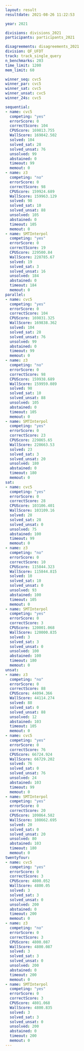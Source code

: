 ```yaml
---
layout: result
resultdate: 2021-08-26 11:22:53

year: 2021

divisions: divisions_2021
participants: participants_2021

disagreements: disagreements_2021
division: QF_UFDT
track: track_single_query
n_benchmarks: 203
time_limit: 1200
mem_limit: 60

winner_seq: cvc5
winner_par: cvc5
winner_sat: cvc5
winner_unsat: cvc5
winner_24s: cvc5

sequential:
- name: cvc5
  competing: "yes"
  errorScore: 0
  correctScore: 104
  CPUScore: 169813.755
  WallScore: 169842.502
  solved: 104
  solved_sat: 28
  solved_unsat: 76
  unsolved: 99
  abstained: 0
  timeout: 99
  memout: 0
- name: z3
  competing: "no"
  errorScore: 0
  correctScore: 98
  CPUScore: 159924.689
  WallScore: 159963.129
  solved: 98
  solved_sat: 10
  solved_unsat: 88
  unsolved: 105
  abstained: 0
  timeout: 105
  memout: 0
- name: SMTInterpol
  competing: "yes"
  errorScore: 0
  correctScore: 19
  CPUScore: 229500.84
  WallScore: 228785.67
  solved: 19
  solved_sat: 3
  solved_unsat: 16
  unsolved: 184
  abstained: 0
  timeout: 184
  memout: 0
parallel:
- name: cvc5
  competing: "yes"
  errorScore: 0
  correctScore: 104
  CPUScore: 169831.325
  WallScore: 169838.362
  solved: 104
  solved_sat: 28
  solved_unsat: 76
  unsolved: 99
  abstained: 0
  timeout: 99
  memout: 0
- name: z3
  competing: "no"
  errorScore: 0
  correctScore: 98
  CPUScore: 159938.689
  WallScore: 159959.089
  solved: 98
  solved_sat: 10
  solved_unsat: 88
  unsolved: 105
  abstained: 0
  timeout: 105
  memout: 0
- name: SMTInterpol
  competing: "yes"
  errorScore: 0
  correctScore: 23
  CPUScore: 229865.65
  WallScore: 228663.53
  solved: 23
  solved_sat: 3
  solved_unsat: 20
  unsolved: 180
  abstained: 0
  timeout: 180
  memout: 0
sat:
- name: cvc5
  competing: "yes"
  errorScore: 0
  correctScore: 28
  CPUScore: 103106.401
  WallScore: 103109.16
  solved: 28
  solved_sat: 28
  solved_unsat: 0
  unsolved: 75
  abstained: 100
  timeout: 99
  memout: 0
- name: z3
  competing: "no"
  errorScore: 0
  correctScore: 10
  CPUScore: 115844.323
  WallScore: 115844.815
  solved: 10
  solved_sat: 10
  solved_unsat: 0
  unsolved: 93
  abstained: 100
  timeout: 105
  memout: 0
- name: SMTInterpol
  competing: "yes"
  errorScore: 0
  correctScore: 3
  CPUScore: 120001.068
  WallScore: 120000.835
  solved: 3
  solved_sat: 3
  solved_unsat: 0
  unsolved: 100
  abstained: 100
  timeout: 180
  memout: 0
unsat:
- name: z3
  competing: "no"
  errorScore: 0
  correctScore: 88
  CPUScore: 44094.366
  WallScore: 44114.274
  solved: 88
  solved_sat: 0
  solved_unsat: 88
  unsolved: 12
  abstained: 103
  timeout: 105
  memout: 0
- name: cvc5
  competing: "yes"
  errorScore: 0
  correctScore: 76
  CPUScore: 66724.924
  WallScore: 66729.202
  solved: 76
  solved_sat: 0
  solved_unsat: 76
  unsolved: 24
  abstained: 103
  timeout: 99
  memout: 0
- name: SMTInterpol
  competing: "yes"
  errorScore: 0
  correctScore: 20
  CPUScore: 109864.582
  WallScore: 108662.695
  solved: 20
  solved_sat: 0
  solved_unsat: 20
  unsolved: 80
  abstained: 103
  timeout: 180
  memout: 0
twentyfour:
- name: cvc5
  competing: "yes"
  errorScore: 0
  correctScore: 3
  CPUScore: 4800.052
  WallScore: 4800.05
  solved: 3
  solved_sat: 3
  solved_unsat: 0
  unsolved: 200
  abstained: 0
  timeout: 200
  memout: 0
- name: z3
  competing: "no"
  errorScore: 0
  correctScore: 3
  CPUScore: 4800.087
  WallScore: 4800.087
  solved: 3
  solved_sat: 3
  solved_unsat: 0
  unsolved: 200
  abstained: 0
  timeout: 200
  memout: 0
- name: SMTInterpol
  competing: "yes"
  errorScore: 0
  correctScore: 3
  CPUScore: 4801.068
  WallScore: 4800.835
  solved: 3
  solved_sat: 3
  solved_unsat: 0
  unsolved: 200
  abstained: 0
  timeout: 200
  memout: 0
---
```

